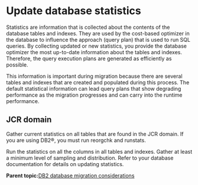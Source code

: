 # Update database statistics 

Statistics are information that is collected about the contents of the database tables and indexes. They are used by the cost-based optimizer in the database to influence the approach \(query plan\) that is used to run SQL queries. By collecting updated or new statistics, you provide the database optimizer the most up-to-date information about the tables and indexes. Therefore, the query execution plans are generated as efficiently as possible.

This information is important during migration because there are several tables and indexes that are created and populated during this process. The default statistical information can lead query plans that show degrading performance as the migration progresses and can carry into the runtime performance.

## JCR domain

Gather current statistics on all tables that are found in the JCR domain. If you are using DB2®, you must run reorgchk and runstats.

Run the statistics on all the columns in all tables and indexes. Gather at least a minimum level of sampling and distribution. Refer to your database documentation for details on updating statistics.

**Parent topic:**[DB2 database migration considerations ](../migrate/mig_pre_db2.md)

